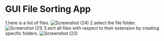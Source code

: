 # GUI File Sorting App

1.here is a list of files.
![Screenshot (24)](https://user-images.githubusercontent.com/83807163/128489658-07bf6397-de3a-43f9-9793-9ea76eea1dd4.png)
2.select the file folder.
![Screenshot (21)](https://user-images.githubusercontent.com/83807163/128489684-c156e0c2-848d-4eb4-a742-497173bac8b9.png)
3.sort all files with respect to their extension by creating specific folders. 
![Screenshot (23)](https://user-images.githubusercontent.com/83807163/128489693-d5e69acf-3e57-444d-8f5c-1c173d9a0869.png)
